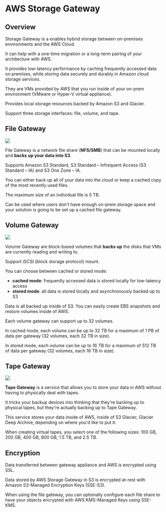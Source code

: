 # AWS Storage Gateway

## Overview

Storage Gateway is a enables hybrid storage between on-premises environments and the AWS Cloud.

It can help with a one-time migration or a long-term pairing of your architecture with AWS.

It provides low-latency performance by caching frequently accessed data on premises, while storing data securely and durably in Amazon cloud storage services.

They are VMs provided by AWS that you run inside of your on-prem environment (VMware or Hyper-V virtual appliance).

Provides local storage resources backed by Amazon S3 and Glacier.

Support three storage interfaces: file, volume, and tape.


## File Gateway

![](https://d1.awsstatic.com/cloud-storage/Amazon%20S3%20File%20Gateway%20How%20It%20Works%20Diagram.96e9f7180c6ec8b6212b4d6fadc4a9ac4507b421.png)

File Gateway is a network file share (**NFS/SMB**) that can be mounted locally and **backs up your data into S3**.

Supports Amazon S3 Standard, S3 Standard – Infrequent Access (S3 Standard – IA) and S3 One Zone – IA.

You can either back up all of your data into the cloud or keep a cached copy of the most recently used files.

The maximum size of an individual file is 5 TB.

Can be used where users don't have enough on-prem storage space and your solution is going to be set up a cached file gateway.


## Volume Gateway

![](https://d1.awsstatic.com/cloud-storage/volume-gateway-diagram.eedd58ab3fb8a5dcae088622b5c1595dac21a04b.png)

Volume Gateway are block-based volumes that **backs up** the disks that VMs are currently reading and writing to.

Support iSCSI (block storage protocol) mount.

You can choose between cached or stored mode:
- **cached mode**: frequently accessed data is stored locally for low-latency access
- **stored mode**: all data is stored locally and asynchronously backed up to S3

Data is all backed up inside of S3. You can easily create EBS snapshots and restore volumes inside of AWS.

Each volume gateway can support up to 32 volumes.

In cached mode, each volume can be up to 32 TB for a maximum of 1 PB of data per gateway (32 volumes, each 32 TB in size).

In stored mode, each volume can be up to 16 TB for a maximum of 512 TB of data per gateway (32 volumes, each 16 TB in size).


## Tape Gateway

![](https://d1.awsstatic.com/product-marketing/Product-Page-Diagram_Tape-Gateway_HIW%402x%20(2).5ba3326ea93003722acc487804a34971613ec3c1.png)

**Tape Gateway** is a service that allows you to store your data in AWS without having to physically deal with tapes.

It tricks your backup devices into thinking that they're backing up to physical tapes, but they're actually backing up to Tape Gateway.

This service stores your data inside of AWS, inside of S3 Glacier, Glacier Deep Archive, depending on where you'd like to put it.

When creating virtual tapes, you select one of the following sizes: 100 GB, 200 GB, 400 GB, 800 GB, 1.5 TB, and 2.5 TB.


## Encryption

Data transferred between gateway appliance and AWS is encrypted using SSL.

Data stored by AWS Storage Gateway in S3 is encrypted at-rest with Amazon S3-Managed Encryption Keys (SSE-S3).

When using the file gateway, you can optionally configure each file share to have your objects encrypted with AWS KMS-Managed Keys using SSE-KMS.